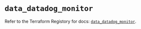 # `data_datadog_monitor`

Refer to the Terraform Registory for docs: [`data_datadog_monitor`](https://registry.terraform.io/providers/datadog/datadog/3.27.0/docs/data-sources/monitor).
